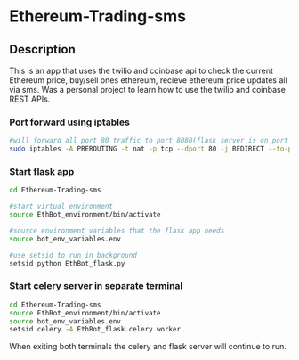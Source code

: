# Ethereum-Trading-sms

## Description
This is an app that uses the twilio and coinbase api to check the current Ethereum price, buy/sell ones ethereum, recieve ethereum price updates all via sms. Was a personal project to learn how to use the twilio and coinbase REST APIs.

### Port forward using iptables
```bash
#will forward all port 80 traffic to port 8080(flask server is on port 8080)
sudo iptables -A PREROUTING -t nat -p tcp --dport 80 -j REDIRECT --to-ports 8080
```

### Start flask app
```bash
cd Ethereum-Trading-sms

#start virtual environment
source EthBot_environment/bin/activate

#source environment variables that the flask app needs
source bot_env_variables.env

#use setsid to run in background
setsid python EthBot_flask.py
```

### Start celery server in separate terminal
```bash
cd Ethereum-Trading-sms
source EthBot_environment/bin/activate
source bot_env_variables.env
setsid celery -A EthBot_flask.celery worker
```
When exiting both terminals the celery and flask server will continue to run.

